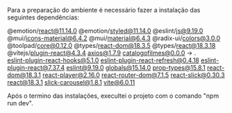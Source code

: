 Para a preparação do ambiente é necessário fazer a instalação das seguintes dependências:

@emotion/react@11.14.0
@emotion/styled@11.14.0
@eslint/js@9.19.0
@mui/icons-material@6.4.2
@mui/material@6.4.3
@radix-ui/colors@3.0.0
@toolpad/core@0.12.0
@types/react-dom@18.3.5
@types/react@18.3.18
@vitejs/plugin-react@4.3.4
axios@1.7.9
catalogofilmes@0.0.0 -> .\
eslint-plugin-react-hooks@5.1.0
eslint-plugin-react-refresh@0.4.18
eslint-plugin-react@7.37.4
eslint@9.19.0
globals@15.14.0
prop-types@15.8.1
react-dom@18.3.1
react-player@2.16.0
react-router-dom@7.1.5
react-slick@0.30.3
react@18.3.1
slick-carousel@1.8.1
vite@6.0.11

Após o termino das instalações, execultei o projeto com o comando "npm run dev".

